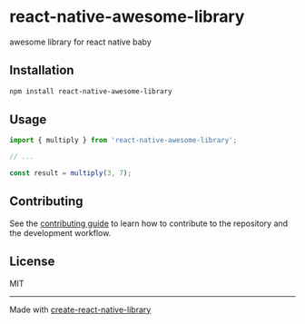 # react-native-awesome-library

awesome library for react native baby

## Installation

```sh
npm install react-native-awesome-library
```

## Usage


```js
import { multiply } from 'react-native-awesome-library';

// ...

const result = multiply(3, 7);
```


## Contributing

See the [contributing guide](CONTRIBUTING.md) to learn how to contribute to the repository and the development workflow.

## License

MIT

---

Made with [create-react-native-library](https://github.com/callstack/react-native-builder-bob)
